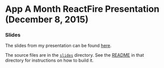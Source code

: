 # App A Month ReactFire Presentation (December 8, 2015)


### Slides

The slides from my presentation can be found [here](https://app-a-month-dec.firebaseapp.com).

The source files are in the [`slides`](./slides) directory. See the [README](./slides/README.md) in
that directory for instructions on how to build it.
